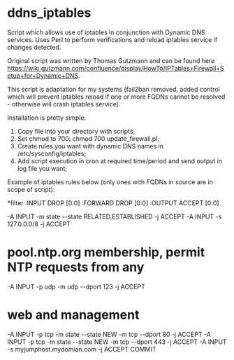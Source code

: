 # ddns_iptables
Script which allows use of iptables in conjunction with Dynamic DNS services. Uses Perl to perform verifications and reload iptables service if changes detected.

Original script was written by Thomas Gutzmann and can be found here https://wiki.gutzmann.com/confluence/display/HowTo/IPTables+Firewall+Setup+for+Dynamic+DNS.

This script is adaptation for my systems (fail2ban removed, added control which will prevent iptables reload if one or more FQDNs cannot be resolved - otherwise will crash iptables service).

Installation is pretty simple:

1. Copy file into your directory with scripts;
2. Set chmod to 700: chmod 700 update_firewall.pl;
3. Create rules you want with dynamic DNS names in /etc/sysconfig/iptables;
4. Add script execution in cron at required time/period and send output in log file you want;

Example of iptables rules below (only ones with FQDNs in source are in scope of script):

*filter
:INPUT DROP [0:0]
:FORWARD DROP [0:0]
:OUTPUT ACCEPT [0:0]

-A INPUT -m state --state RELATED,ESTABLISHED -j ACCEPT
-A INPUT -s 127.0.0.0/8 -j ACCEPT

# pool.ntp.org membership, permit NTP requests from any
-A INPUT -p udp -m udp --dport 123 -j ACCEPT

# web and management
-A INPUT -p tcp -m state --state NEW -m tcp --dport 80 -j ACCEPT
-A INPUT -p tcp -m state --state NEW -m tcp --dport 443 -j ACCEPT
-A INPUT -s myjumphost.mydomian.com -j ACCEPT
COMMIT
